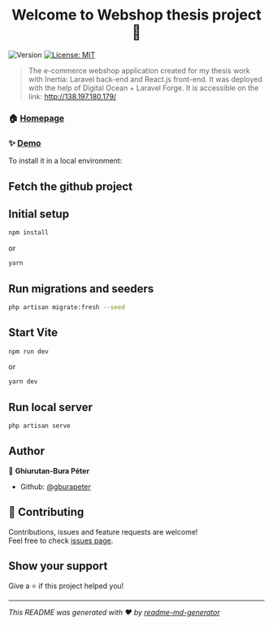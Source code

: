 
<h1 align="center">Welcome to Webshop thesis project 👋</h1>
<p>
  <img alt="Version" src="https://img.shields.io/badge/version-v1.0-blue.svg?cacheSeconds=2592000" />
  <a href="#" target="_blank">
    <img alt="License: MIT" src="https://img.shields.io/badge/License-MIT-yellow.svg" />
  </a>
</p>

> The e-commerce webshop application created for my thesis work with Inertia: Laravel back-end and React.js front-end. It was deployed with the help of Digital Ocean + Laravel Forge. It is accessible on the link: http://138.197.180.179/

### 🏠 [Homepage](http://138.197.180.179/)

### ✨ [Demo](http://138.197.180.179/)

To install it in a local environment:
## Fetch the github project

## Initial setup
```sh
npm install 
```
or
```sh
yarn
```
## Run migrations and seeders
```sh
php artisan migrate:fresh --seed
```

## Start Vite

```sh
npm run dev 
```
or
```sh
yarn dev
```

## Run local server

```sh
php artisan serve
```



## Author

👤 **Ghiurutan-Bura Péter**

* Github: [@gburapeter](https://github.com/gburapeter)

## 🤝 Contributing

Contributions, issues and feature requests are welcome!<br />Feel free to check [issues page](https://github.com/gburapeter/WebshopThesisGBP/issues). 

## Show your support

Give a ⭐️ if this project helped you!

***
_This README was generated with ❤️ by [readme-md-generator](https://github.com/kefranabg/readme-md-generator)_
